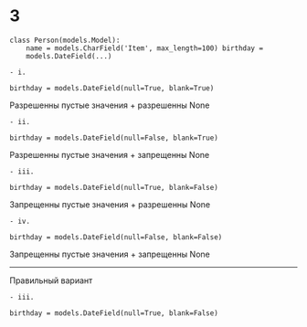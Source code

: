 # 3
```
class Person(models.Model):
    name = models.CharField('Item', max_length=100) birthday =
    models.DateField(...)
```

```
- i. 

birthday = models.DateField(null=True, blank=True)
```
Разрешенны пустые значения + разрешенны None

```
- ii.

birthday = models.DateField(null=False, blank=True)
```
Разрешенны пустые значения + запрещенны None

```
- iii.

birthday = models.DateField(null=True, blank=False)
```
Запрещенны пустые значения + разрешенны None

 ```
- iv.

birthday = models.DateField(null=False, blank=False)
```
Запрещенны пустые значения + запрещенны None

------

Правильный вариант
```
- iii.

birthday = models.DateField(null=True, blank=False)
```
